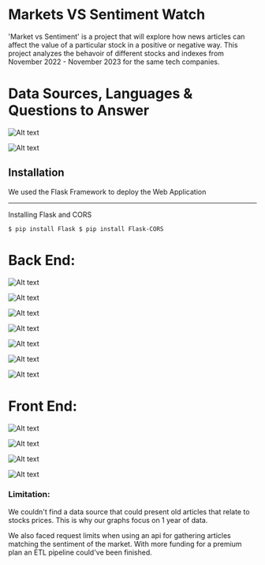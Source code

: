 

# Markets VS Sentiment Watch


'Market vs Sentiment' is a project that will explore how news articles can affect the value of a particular stock in a positive or negative way. This project analyzes the behavoir of different stocks and indexes from November 2022 - November 2023
for the same tech companies.  


# Data Sources, Languages & Questions to Answer

![Alt text](image.png)

![Alt text](image-1.png)





## Installation
We used the Flask Framework to deploy the Web Application
***
Installing Flask and CORS

``
$ pip install Flask
$ pip install Flask-CORS
``


# Back End:

![Alt text](image-17.png)

![Alt text](image-18.png)

![Alt text](image-19.png)

![Alt text](image-20.png)

![Alt text](image-21.png)

![Alt text](image-22.png)

![Alt text](image-23.png)


# Front End:

![Alt text](image-27.png)

![Alt text](image-26.png)

![Alt text](image-14.png)

![Alt text](image-24.png)


### Limitation: 
We couldn't find a data source that could present old articles that relate to stocks prices.  This is why our graphs focus on 1 year of data.

We also faced request limits when using an api for gathering articles matching the sentiment of the market.  With more funding for a premium plan an ETL pipeline could've been finished.

